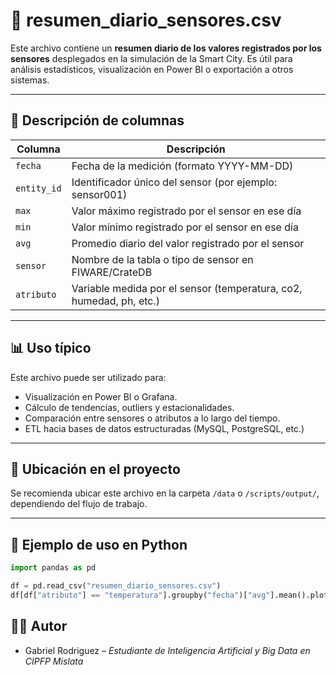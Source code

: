 # 📄 resumen_diario_sensores.csv

Este archivo contiene un **resumen diario de los valores registrados por los sensores** desplegados en la simulación de la Smart City. Es útil para análisis estadísticos, visualización en Power BI o exportación a otros sistemas.

---

## 🧾 Descripción de columnas

| Columna     | Descripción                                                                 |
|-------------|-----------------------------------------------------------------------------|
| `fecha`     | Fecha de la medición (formato YYYY-MM-DD)                                   |
| `entity_id` | Identificador único del sensor (por ejemplo: sensor001)                     |
| `max`       | Valor máximo registrado por el sensor en ese día                            |
| `min`       | Valor mínimo registrado por el sensor en ese día                            |
| `avg`       | Promedio diario del valor registrado por el sensor                          |
| `sensor`    | Nombre de la tabla o tipo de sensor en FIWARE/CrateDB                       |
| `atributo`  | Variable medida por el sensor (temperatura, co2, humedad, ph, etc.)         |

---

## 📊 Uso típico

Este archivo puede ser utilizado para:
- Visualización en Power BI o Grafana.
- Cálculo de tendencias, outliers y estacionalidades.
- Comparación entre sensores o atributos a lo largo del tiempo.
- ETL hacia bases de datos estructuradas (MySQL, PostgreSQL, etc.)

---

## 📁 Ubicación en el proyecto

Se recomienda ubicar este archivo en la carpeta `/data` o `/scripts/output/`, dependiendo del flujo de trabajo.

---

## 🧠 Ejemplo de uso en Python

```python
import pandas as pd

df = pd.read_csv("resumen_diario_sensores.csv")
df[df["atributo"] == "temperatura"].groupby("fecha")["avg"].mean().plot()
```
## 👨‍💻 Autor

- Gabriel Rodriguez – *Estudiante de Inteligencia Artificial y Big Data en CIPFP Mislata*
